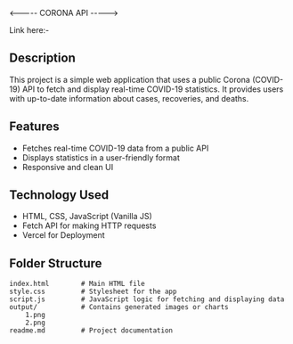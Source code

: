<-----  CORONA API  ----->

Link here:-

## Description
This project is a simple web application that uses a public Corona (COVID-19) API to fetch and display real-time COVID-19 statistics. It provides users with up-to-date information about cases, recoveries, and deaths.

## Features
- Fetches real-time COVID-19 data from a public API
- Displays statistics in a user-friendly format
- Responsive and clean UI

## Technology Used
- HTML, CSS, JavaScript (Vanilla JS)
- Fetch API for making HTTP requests
- Vercel for Deployment

## Folder Structure
```
index.html        # Main HTML file
style.css         # Stylesheet for the app
script.js         # JavaScript logic for fetching and displaying data
output/           # Contains generated images or charts
    1.png
    2.png
readme.md         # Project documentation
```


